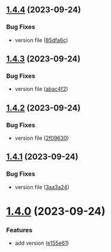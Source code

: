 ## [1.4.4](https://github.com/petermihailov/metronome/compare/v1.4.3...v1.4.4) (2023-09-24)


### Bug Fixes

* version file ([85dfa6c](https://github.com/petermihailov/metronome/commit/85dfa6c3f3dca08fd09865f9ef6ed7fcdea523e5))



## [1.4.3](https://github.com/petermihailov/metronome/compare/v1.4.2...v1.4.3) (2023-09-24)


### Bug Fixes

* version file ([abac4f2](https://github.com/petermihailov/metronome/commit/abac4f279c5e9ed7b42d30bf670030842e183b5c))



## [1.4.2](https://github.com/petermihailov/metronome/compare/v1.4.1...v1.4.2) (2023-09-24)


### Bug Fixes

* version file ([2f09630](https://github.com/petermihailov/metronome/commit/2f09630c7246bf4beec0c56f9f52e8f88ec38317))



## [1.4.1](https://github.com/petermihailov/metronome/compare/v1.4.0...v1.4.1) (2023-09-24)


### Bug Fixes

* version file ([3aa3a24](https://github.com/petermihailov/metronome/commit/3aa3a249c1282f1c2ce34cb777fa5ff87698aab3))



# [1.4.0](https://github.com/petermihailov/metronome/compare/v1.3.1...v1.4.0) (2023-09-24)


### Features

* add version ([e155e61](https://github.com/petermihailov/metronome/commit/e155e6147df69d0c60bfa6493b62b57300090247))



